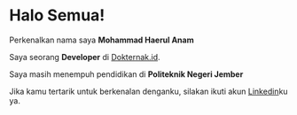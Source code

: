 # Halo Semua!

Perkenalkan nama saya **Mohammad Haerul Anam**

Saya seorang **Developer** di [Dokternak.id](https://www.dokternak.id).

Saya masih menempuh pendidikan di **Politeknik Negeri Jember**

Jika kamu tertarik untuk berkenalan denganku, silakan ikuti akun [Linkedin](https://www.linkedin.com/in/mhaerulanam/)ku ya.

